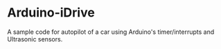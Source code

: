 # Arduino-iDrive
A sample code for autopilot of a car using Arduino's timer/interrupts and Ultrasonic sensors.
